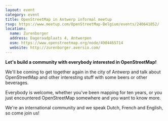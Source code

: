 ```yaml
---
layout: event
category: event
title: OpenStreetMap in Antwerp informal meetup
rsvp: https://www.meetup.com/OpenStreetMap-Belgium/events/240641852/
location:
  name: Zurenborger
  address: Dageraadplaats 4, Antwerpen
  osm: https://www.openstreetmap.org/node/4904465714
  website: http://zurenborger.aversio.com/
---
```


**Let's build a community with everybody interested in OpenStreetMap!**

We'll be coming to get together again in the city of Antwerp and talk about OpenStreetMap and other interesting stuff with some beers or other beverages.

Everybody is welcome, whether you've been mapping for ten years, or you just encountered OpenStreetMap somewhere and you want to know more.

We're an international community and we speak Dutch, French and English, so come join us! 
